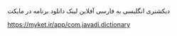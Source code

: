 دیکشنری انگلیسی به فارسی آفلاین
لینک دانلود برنامه در مایکت 

https://myket.ir/app/com.javadi.dictionary
